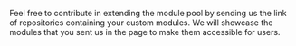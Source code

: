 Feel free to contribute in extending the module pool by sending us the link of repositories containing your custom modules. We will showcase the modules that you sent us in the page to make them accessible for users. 

